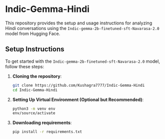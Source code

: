 # Indic-Gemma-Hindi
This repository provides the setup and usage instructions for analyzing Hindi conversations using the `Indic-gemma-2b-finetuned-sft-Navarasa-2.0` model from Hugging Face.

## Setup Instructions

To get started with the `Indic-gemma-2b-finetuned-sft-Navarasa-2.0` model, follow these steps:

1. **Cloning the repository**:
   ```bash
   git clone https://github.com/Kushagra7777/Indic-Gemma-Hindi
   cd Indic-Gemma-Hindi


2. **Setting Up Virtual Environment (Optional but Recommended)**:
   ```bash
   python3 -m venv env
   env/source/activate

3. **Downloading requirements**:
   ```bash
   pip install -r requirements.txt


   
